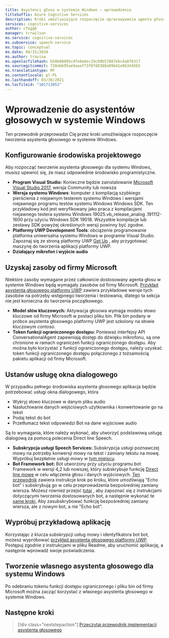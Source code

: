 ```yaml
---
title: Asystenci głosu w systemie Windows — wprowadzenie
titleSuffix: Azure Cognitive Services
description: Kroki umożliwiające rozpoczęcie opracowywania agenta głosowego systemu Windows, w tym odwołania do przykładowego przewodnika Szybki Start.
services: cognitive-services
author: cfogg6
manager: trrwilson
ms.service: cognitive-services
ms.subservice: speech-service
ms.topic: conceptual
ms.date: 04/15/2020
ms.author: travisw
ms.openlocfilehash: b50b98095cdfe0e6ec19c89b57887ebc4a0f6317
ms.sourcegitcommit: f28ebb95ae9aaaff3f87d8388a09b41e0b3445b5
ms.translationtype: MT
ms.contentlocale: pl-PL
ms.lasthandoff: 03/30/2021
ms.locfileid: "101713052"
---
```

# <a name="getting-started-with-voice-assistants-on-windows"></a>Wprowadzenie do asystentów głosowych w systemie Windows

Ten przewodnik przeprowadzi Cię przez kroki umożliwiające rozpoczęcie tworzenia asystenta głosowego w systemie Windows.

## <a name="set-up-your-development-environment"></a>Konfigurowanie środowiska projektowego

Aby rozpocząć tworzenie asystenta głosowego dla systemu Windows, musisz upewnić się, że masz odpowiednie środowisko programistyczne.

- **Program Visual Studio:** Konieczne będzie zainstalowanie [Microsoft Visual Studio 2017](https://visualstudio.microsoft.com/), wersja Community lub nowsza
- **Wersja systemu Windows**: komputer z kompilacją szybkiego pierścienia z niejawnym testerem systemu Windows i wersjami niejawnego programu testów systemu Windows Windows SDK. Ten przykładowy kod jest weryfikowany jako praca z kompilacjami niejawnego testera systemu Windows 19025.vb_release_analog .191112-1600 przy użyciu Windows SDK 19018. Wszystkie kompilacje lub zestawy SDK powyżej określonych wersji powinny być zgodne.
- **Platformy UWP Development Tools**: obciążenie programowanie platforma uniwersalna systemu Windows w programie Visual Studio. Zapoznaj się ze stroną platformy UWP [Get Up](/windows/uwp/get-started/get-set-up) , aby przygotować maszynę do tworzenia aplikacji platformy UWP.
- **Działający mikrofon i wyjście audio**

## <a name="obtain-resources-from-microsoft"></a>Uzyskaj zasoby od firmy Microsoft

Niektóre zasoby wymagane przez całkowicie dostosowany agenta głosu w systemie Windows będą wymagały zasobów od firmy Microsoft. [Przykład asystenta głosowego platformy UWP](windows-voice-assistants-faq.md#the-uwp-voice-assistant-sample) zawiera przykładowe wersje tych zasobów na potrzeby wstępnego tworzenia i testowania, dlatego ta sekcja nie jest konieczna do tworzenia początkowego.

- **Model słów kluczowych:** Aktywacja głosowa wymaga modelu słowo kluczowe od firmy Microsoft w postaci pliku bin. Plik bin podany w próbce asystenta głosowego platformy UWP jest szkolony na słowie kluczowym *contoso*.
- **Token funkcji ograniczonego dostępu:** Ponieważ interfejsy API ConversationalAgent zapewniają dostęp do dźwięku mikrofonu, są one chronione w ramach ograniczeń funkcji ograniczonego dostępu. Aby można było korzystać z funkcji ograniczonego dostępu, należy uzyskać token funkcji ograniczonego dostępu połączonego z tożsamością pakietu aplikacji od firmy Microsoft.

## <a name="establish-a-dialog-service"></a>Ustanów usługę okna dialogowego

W przypadku pełnego środowiska asystenta głosowego aplikacja będzie potrzebować usługi okna dialogowego, która

- Wykryj słowo kluczowe w danym pliku audio
- Nasłuchiwanie danych wejściowych użytkownika i konwertowanie go na tekst
- Podaj tekst do bot
- Przetłumacz tekst odpowiedzi Bot na dane wyjściowe audio

Są to wymagania, które należy wykonać, aby utworzyć podstawową usługę dialogową za pomocą polecenia Direct line Speech.

- **Subskrypcja usługi Speech Services:** Subskrypcja usługi poznawczej mowy na potrzeby konwersji mowy na tekst i zamiany tekstu na mowę. Wypróbuj bezpłatnie usługi mowy w [tym miejscu](./overview.md#try-the-speech-service-for-free).
- **Bot Framework bot:**  Bot utworzony przy użyciu programu bot Framework w wersji 4,2 lub nowszej, który subskrybuje funkcję [Direct line mowę](./direct-line-speech.md) w celu włączenia głosu i danych wyjściowych. [Ten przewodnik](./tutorial-voice-enable-your-bot-speech-sdk.md) zawiera instrukcje krok po kroku, które umożliwiają "Echo bot" i subskrybują go w celu przeprowadzenia bezpośredniej zamiany wiersza. Możesz również przejść [tutaj](https://blog.botframework.com/2018/05/07/build-a-microsoft-bot-framework-bot-with-the-bot-builder-sdk-v4/) , aby zapoznać się z instrukcjami dotyczącymi tworzenia dostosowanych bot, a następnie wykonać te [same kroki,](./tutorial-voice-enable-your-bot-speech-sdk.md) Aby zasubskrybować funkcję bezpośredniej zamiany wiersza, ale z nowym bot, a nie "Echo bot".

## <a name="try-out-the-sample-app"></a>Wypróbuj przykładową aplikację

Korzystając z klucza subskrypcji usług mowy i identyfikatora bot bot, możesz wypróbować [przykład asystenta głosowego platformy UWP](windows-voice-assistants-faq.md#the-uwp-voice-assistant-sample). Postępuj zgodnie z instrukcjami w pliku Readme, aby uruchomić aplikację, a następnie wprowadź swoje poświadczenia.

## <a name="create-your-own-voice-assistant-for-windows"></a>Tworzenie własnego asystenta głosowego dla systemu Windows

Po odebraniu tokenu funkcji dostępu ograniczonego i pliku bin od firmy Microsoft można zacząć korzystać z własnego asystenta głosowego w systemie Windows.

## <a name="next-steps"></a>Następne kroki

> [!div class="nextstepaction"]
> [Przeczytaj przewodnik implementacji asystenta głosowego](windows-voice-assistants-implementation-guide.md)